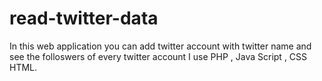 read-twitter-data
=================
In this web application you can add twitter account with twitter name and see the folloswers of every twitter account
I use PHP , Java Script , CSS HTML.

